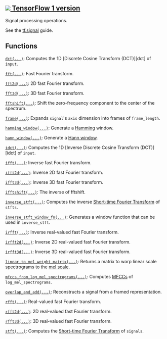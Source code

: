[ ![](https://tensorflow.google.cn/images/tf_logo_32px.png) TensorFlow 1
version](/versions/r1.15/api_docs/python/tf/signal)  
---  
  
Signal processing operations.

See the [tf.signal](https://tensorflow.org/api_guides/python/contrib.signal)
guide.

## Functions

[`dct(...)`](https://tensorflow.google.cn/api_docs/python/tf/signal/dct):
Computes the 1D [Discrete Cosine Transform (DCT)][dct] of `input`.

[`fft(...)`](https://tensorflow.google.cn/api_docs/python/tf/signal/fft): Fast
Fourier transform.

[`fft2d(...)`](https://tensorflow.google.cn/api_docs/python/tf/signal/fft2d):
2D fast Fourier transform.

[`fft3d(...)`](https://tensorflow.google.cn/api_docs/python/tf/signal/fft3d):
3D fast Fourier transform.

[`fftshift(...)`](https://tensorflow.google.cn/api_docs/python/tf/signal/fftshift):
Shift the zero-frequency component to the center of the spectrum.

[`frame(...)`](https://tensorflow.google.cn/api_docs/python/tf/signal/frame):
Expands `signal`'s `axis` dimension into frames of `frame_length`.

[`hamming_window(...)`](https://tensorflow.google.cn/api_docs/python/tf/signal/hamming_window):
Generate a
[Hamming](https://en.wikipedia.org/wiki/Window_function#Hamming_window)
window.

[`hann_window(...)`](https://tensorflow.google.cn/api_docs/python/tf/signal/hann_window):
Generate a [Hann
window](https://en.wikipedia.org/wiki/Window_function#Hann_window).

[`idct(...)`](https://tensorflow.google.cn/api_docs/python/tf/signal/idct):
Computes the 1D [Inverse Discrete Cosine Transform (DCT)][idct] of `input`.

[`ifft(...)`](https://tensorflow.google.cn/api_docs/python/tf/signal/ifft):
Inverse fast Fourier transform.

[`ifft2d(...)`](https://tensorflow.google.cn/api_docs/python/tf/signal/ifft2d):
Inverse 2D fast Fourier transform.

[`ifft3d(...)`](https://tensorflow.google.cn/api_docs/python/tf/signal/ifft3d):
Inverse 3D fast Fourier transform.

[`ifftshift(...)`](https://tensorflow.google.cn/api_docs/python/tf/signal/ifftshift):
The inverse of fftshift.

[`inverse_stft(...)`](https://tensorflow.google.cn/api_docs/python/tf/signal/inverse_stft):
Computes the inverse [Short-time Fourier
Transform](https://en.wikipedia.org/wiki/Short-time_Fourier_transform) of
`stfts`.

[`inverse_stft_window_fn(...)`](https://tensorflow.google.cn/api_docs/python/tf/signal/inverse_stft_window_fn):
Generates a window function that can be used in `inverse_stft`.

[`irfft(...)`](https://tensorflow.google.cn/api_docs/python/tf/signal/irfft):
Inverse real-valued fast Fourier transform.

[`irfft2d(...)`](https://tensorflow.google.cn/api_docs/python/tf/signal/irfft2d):
Inverse 2D real-valued fast Fourier transform.

[`irfft3d(...)`](https://tensorflow.google.cn/api_docs/python/tf/signal/irfft3d):
Inverse 3D real-valued fast Fourier transform.

[`linear_to_mel_weight_matrix(...)`](https://tensorflow.google.cn/api_docs/python/tf/signal/linear_to_mel_weight_matrix):
Returns a matrix to warp linear scale spectrograms to the [mel
scale](https://en.wikipedia.org/wiki/Mel_scale).

[`mfccs_from_log_mel_spectrograms(...)`](https://tensorflow.google.cn/api_docs/python/tf/signal/mfccs_from_log_mel_spectrograms):
Computes [MFCCs](https://en.wikipedia.org/wiki/Mel-frequency_cepstrum) of
`log_mel_spectrograms`.

[`overlap_and_add(...)`](https://tensorflow.google.cn/api_docs/python/tf/signal/overlap_and_add):
Reconstructs a signal from a framed representation.

[`rfft(...)`](https://tensorflow.google.cn/api_docs/python/tf/signal/rfft):
Real-valued fast Fourier transform.

[`rfft2d(...)`](https://tensorflow.google.cn/api_docs/python/tf/signal/rfft2d):
2D real-valued fast Fourier transform.

[`rfft3d(...)`](https://tensorflow.google.cn/api_docs/python/tf/signal/rfft3d):
3D real-valued fast Fourier transform.

[`stft(...)`](https://tensorflow.google.cn/api_docs/python/tf/signal/stft):
Computes the [Short-time Fourier
Transform](https://en.wikipedia.org/wiki/Short-time_Fourier_transform) of
`signals`.

